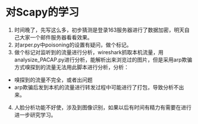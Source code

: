 # 对Scapy的学习
1. 时间晚了，先写这么多，初步猜测是登录163服务器进行了数据加密，明天自己大家一个邮件服务器看看效果。
2. 对arper.py中poisoning的设置有疑问，做个标记。
3. 做个标记对监听到的流量进行分析，wireshark抓取本机流量，用analysize_PACAP.py进行分析，能解析出来浏览过的图片，但是采用arp欺骗方式嗅探到的流量无法用此脚本进行分析，分析：
  - 嗅探到的流量不完全，或者出问题
  - arp欺骗后发到本机的流量进行转发过程中可能进行了打包，导致分析不出来。
4. 人脸分析功能不好使，涉及到图像识别，如果以后有时间有精力有需要在进行进一步研究学习。
